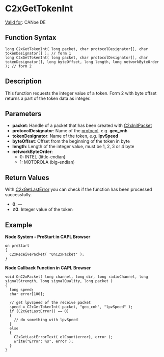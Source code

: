 # C2xGetTokenInt

[Valid for](../../../Shared/FeatureAvailability.md): CANoe DE

## Function Syntax

```plaintext
long C2xGetTokenInt( long packet, char protocolDesignator[], char tokenDesignator[] ); // form 1
long C2xGetTokenInt( long packet, char protocolDesignator[], char tokenDesignator[], long byteOffset, long length, long networkByteOrder ); // form 2
```

## Description

This function requests the integer value of a token. Form 2 with byte offset returns a part of the token data as integer.

## Parameters

- **packet**: Handle of a packet that has been created with [C2xInitPacket](CAPLfunctionC2xInitPacket.md)
- **protocolDesignator**: Name of the [protocol](../../../CANoeCANalyzer/Car2x/protocols/protocoloverviewCar2x.md), e.g. **geo_cnh**
- **tokenDesignator**: Name of the token, e.g. **lpvSpeed**
- **byteOffset**: Offset from the beginning of the token in byte
- **length**: Length of the integer value, must be 1, 2, 3 or 4 byte
- **networkByteOrder**:
  - 0: INTEL (little-endian)
  - 1: MOTOROLA (big-endian)

## Return Values

With [C2xGetLastError](CAPLfunctionC2xGetLastError.md) you can check if the function has been processed successfully.

- **0**: —
- **≠0**: Integer value of the token

## Example

**Node System - PreStart in CAPL Browser**

```plaintext
on preStart
{
  C2xReceivePacket( "OnC2xPacket" );
}
```

**Node Callback Function in CAPL Browser**

```plaintext
void OnC2xPacket( long channel, long dir, long radioChannel, long signalStrength, long signalQuality, long packet )
{
  long speed;
  char error[100];

  // get lpvSpeed of the receive packet
  speed = C2xGetTokenInt( packet, "geo_cnh", "lpvSpeed" );
  if (C2xGetLastError() == 0)
  {
    // do something with lpvSpeed
  }
  else
  {
    C2xGetLastErrorText( elCount(error), error );
    write("Error: %s", error );
  }
}
```

```markdown